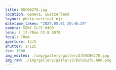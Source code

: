 ```yaml
---
title: DSC06276.jpg
location: Geneva, Switzerland
layout: photo-vertical.njk
datetime_taken: "2024:05:01 20:46:29"
camera: SONY ILCE-6400
lens: E 17-70mm F2.8 B070
focal: 70mm
aperture: 14/5
shutter: 1/125
iso: 1600
img_edited: ./img/gallery/gallery3/DSC06276.jpg
img_raw: ./img/gallery/gallery3/DSC06276.ARW.png
---
```

